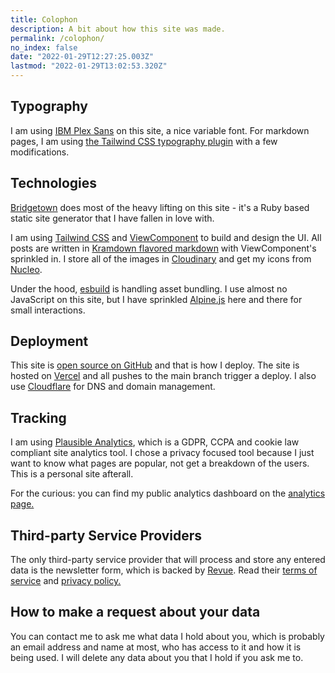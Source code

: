 ```yaml
---
title: Colophon
description: A bit about how this site was made.
permalink: /colophon/
no_index: false
date: "2022-01-29T12:27:25.003Z"
lastmod: "2022-01-29T13:02:53.320Z"
---
```


## Typography

I am using [IBM Plex Sans][1] on this site, a nice variable font. For markdown pages, I am using [the Tailwind CSS typography plugin][2] with a few modifications.

## Technologies

[Bridgetown][3] does most of the heavy lifting on this site - it's a Ruby based static site generator that I have fallen in love with.

I am using [Tailwind CSS][4] and [ViewComponent][5] to build and design the UI. All posts are written in [Kramdown flavored markdown][6] with ViewComponent's sprinkled in. I store all of the images in [Cloudinary][7] and get my icons from [Nucleo][8].

Under the hood, [esbuild][9] is handling asset bundling. I use almost no JavaScript on this site, but I have sprinkled [Alpine.js][10] here and there for small interactions.

## Deployment

This site is [open source on GitHub][11] and that is how I deploy. The site is hosted on [Vercel][12] and all pushes to the main branch trigger a deploy. I also use [Cloudflare][13] for DNS and domain management.

## Tracking

I am using [Plausible Analytics][14], which is a GDPR, CCPA and cookie law compliant site analytics tool. I chose a privacy focused tool because I just want to know what pages are popular, not get a breakdown of the users. This is a personal site afterall.

For the curious: you can find my public analytics dashboard on the [analytics page.][15]

## Third-party Service Providers

The only third-party service provider that will process and store any entered data is the newsletter form, which is backed by [Revue][16]. Read their [terms of service][17] and [privacy policy.][18]

## How to make a request about your data

You can contact me to ask me what data I hold about you, which is probably an email address and name at most, who has access to it and how it is being used. I will delete any data about you that I hold if you ask me to.

[1]: https://www.ibm.com/plex/
[2]: https://github.com/tailwindlabs/tailwindcss-typography
[3]: https://bridgetownrb.com
[4]: https://tailwindcss.com
[5]: https://viewcomponent.org
[6]: https://kramdown.gettalong.org
[7]: https://cloudinary.com/invites/lpov9zyyucivvxsnalc5/ztosjslptijb8cyexrrt?t=default
[8]: https://nucleoapp.com/?ref=11689
[9]: https://esbuild.github.io
[10]: https://alpinejs.dev
[11]: https://github.com/andrewmcodes/andrewm-codes-site
[12]: https://vercel.com/
[13]: https://www.cloudflare.com
[14]: https://plausible.io/
[15]: /analytics/
[16]: https://www.getrevue.co
[17]: https://www.getrevue.co/terms
[18]: https://www.getrevue.co/privacy
